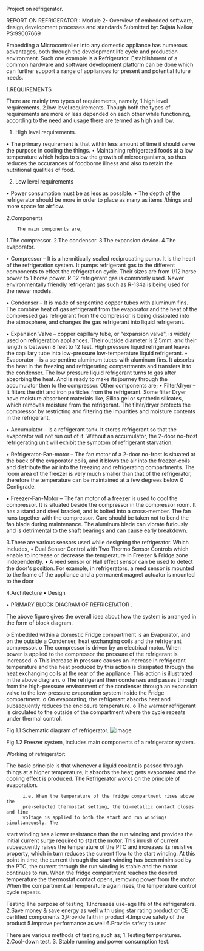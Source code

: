 Project on refrigerator.

REPORT ON REFRIGERATOR :
Module 2- Overview of embedded software, design,development processes and standards 
Submitted by: Sujata Naikar
PS:99007669

Embedding a  Microcontroller into any domestic appliance has
numerous advantages, both through the development life cycle and
production environment. Such one example is a Refrigerator. Establishment of a common hardware and software development platform can be done which can further support a range  of appliances for present and potential future needs.

1.REQUIREMENTS

There are mainly two types of requirements, namely;
1.high level requirements.
2.low level requirements.
 Though both the types of requirements are more or less depended on each other while functioning, according to the need and   usage there are termed as high and low.

1.	High level requirements.

•	The  primary requirement is that within less amount  of time it should serve the purpose in cooling the things.
•	Maintaining  refrigerated foods at a low temperature which helps to slow the growth of microorganisms, so thus reduces the occurances of foodborne illness and also to retain the nutritional qualities of food.
 
2.	Low level requirements

•	Power consumption must be as less as possible.
•	The depth of the refrigerator should be more in order to place as many as items /things and more space for airflow.





2.Components

    	The main components are,
1.The compressor.
2.The condensor.
3.The expansion device.
4.The evaporator.

•	Compressor – It is a hermitically sealed reciprocating pump. It is the heart of the refrigeration system. It pumps refrigerant gas to the different components to effect the refrigeration cycle. Their sizes are from 1/12 horse power to 1 horse power. R-12 refrigerant gas is commonly used. Newer environmentally friendly refrigerant gas such as R-134a is being used for the newer models.

•	Condenser –  It is made of serpentine copper tubes with aluminum fins. The combine heat of gas refrigerant from the evaporator and the heat of the compressed gas refrigerant from the compressor is being dissipated into the atmosphere, and changes the gas refrigerant into liquid refrigerant.


•	Expansion Valve – copper capillary tube, or "expansion valve", is widely used on refrigeration appliances. Their outside diameter is 2.5mm, and their length is between 8 feet to 12 feet. High pressure liquid refrigerant leaves the capillary tube into low-pressure low-temperature liquid refrigerant.
•	Evaporator – is a serpentine aluminum tubes with aluminum fins. It absorbs the heat in the freezing and refrigerating compartments and transfers it to the condenser. The low pressure liquid refrigerant turns to gas after absorbing the heat. And is ready to make its journey through the accumulator then to the compressor.
 Other components are;
•	Filter/dryer – It filters the dirt and iron particles from the refrigerant. Some filter Dryer have moisture absorbent materials like, Silica gel or synthetic silicates, which removes moisture from the refrigerant. The filter/dryer protects the compressor by restricting and filtering the impurities and moisture contents in the refrigerant.

•	Accumulator – is a refrigerant tank. It stores refrigerant so that the evaporator will not run out of it. Without an accumulator, the 2-door no-frost refrigerating unit will exhibit the symptom of refrigerant starvation.


•	Refrigerator-Fan-motor – The fan motor of a 2-door no-frost is situated at the back of the evaporator coils, and it blows the air into the freezer-coils and distribute the air into the freezing and refrigerating compartments. The room area of the freezer is very much smaller than that of the refrigerator, therefore the temperature can be maintained at a few degrees below 0 Centigrade.

•	Freezer-Fan-Motor – The fan motor of a freezer is used to cool the compressor. It is situated beside the compressor in the compressor room. It has a stand and steel bracket, and is bolted into a cross-member. The fan runs together with the compressor. Care should be taken not to bend the fan blade during maintenance. The aluminum blade can vibrate furiously and is detrimental to the shaft bearings and can cause early breakdown.

3.There are various sensors used while designing the refrigerator.
Which includes,
•	Dual Sensor Control with Two Thermo Sensor Controls which enable to increase or decrease the temperature in Freezer & Fridge zone independently.
•	 A reed sensor or Hall effect sensor can be used to detect the door's position. For example, in refrigerators, a reed sensor is mounted to the frame of the appliance and a permanent magnet actuator is mounted to the door


4.Architecture
•	Design 

•	PRIMARY BLOCK DIAGRAM OF REFRIGERATOR
.
 
The above figure gives the overall idea about how the system is arranged in the form of block diagram.

 
o	Embedded within a domestic Fridge compartment is an Evaporator, and
on the outside a Condenser, heat exchanging coils and the refrigerant
compressor. 
o	The compressor is driven by an electrical motor. 
When power is applied to the compressor the pressure of the refrigerant is
     increased. 
o	This increase in pressure causes an increase in refrigerant
temperature and the heat produced by this action is dissipated through
the heat exchanging coils at the rear of the appliance. 
This action is illustrated in the above diagram.
o	The refrigerant then condenses and passes through from the
high-pressure environment of the condenser through an expansion
valve to the low-pressure evaporation system inside the Fridge
compartment. 
o	On evaporating, the refrigerant absorbs heat and
subsequently reduces the enclosure temperature. 
o	The warmer refrigerant is circulated to the outside of the compartment where the cycle repeats under thermal control.
 
Fig 1.1
Schematic diagram of refrigerator.
![image](https://user-images.githubusercontent.com/46914341/155455793-7c34ce98-d469-4c7d-b04c-2f281d5d825d.png)



 
Fig 1.2
Freezer system, includes main components of a refrigerator system.

Working of refrigerator:

The basic principle is that whenever a liquid coolant is passed through things at a higher temperature, it absorbs the heat; gets evaporated and the cooling effect is produced. The Refrigerator works on the principle of evaporation.

          i.e, When the temperature of the fridge compartment rises above the
          pre-selected thermostat setting, the bi-metallic contact closes and line
          voltage is applied to both the start and run windings simultaneously. The
start winding has a lower resistance than the run winding and provides
the initial current surge required to start the motor. This inrush of current
subsequently raises the temperature of the PTC and increases its
resistive property, which in turn reduces the current flow to the start
winding. At this point in time, the current through the start winding has
been minimised by the PTC, the current through the run winding is stable
and the motor continues to run. When the fridge compartment reaches
the desired temperature the thermostat contact opens, removing power
from the motor. When the compartment air temperature again rises, the
temperature control cycle repeats.


Testing
The purpose of testing,
1.Increases use-age life of the refrigerators.
2.Save money & save energy as well with using star rating product or CE certified components
3,Provide faith in product
4.Improve safety of the product
5.Improve performance as well
6.Provide safety to user


There are various methods of testing,such as;
1.Testing temperatures.
2.Cool-down test.
3. Stable running and power consumption test.



